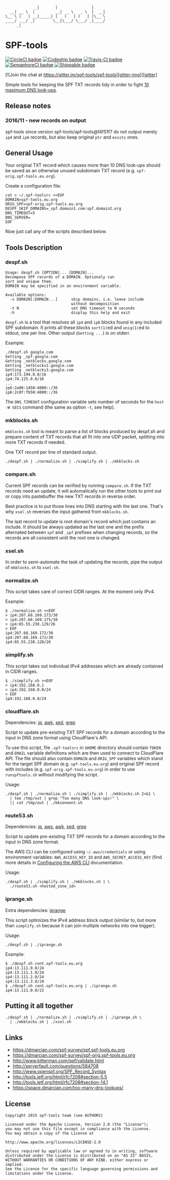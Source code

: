                  _|       |               |      
      __| __ \  |         __|  _ \   _ \  |  __| 
    \__ \ |   | __|_____| |   (   | (   | |\__ \ 
    ____/ .__/ _|        \__|\___/ \___/ _|____/ 
         _|


# SPF-tools

[![CircleCI badge][circle-img]][circle]
[![Codeship badge][codeship-img]][codeship]
[![Travis-CI badge][travis-img]][travis]
[![SemaphoreCI badge][semaphore-img]][semaphore]
[![Shippable badge][shippable-img]][shippable]

[![Join the chat at https://gitter.im/spf-tools/spf-tools][gitter-img]][gitter]

Simple tools for keeping the SPF TXT records tidy in order to fight
[10 maximum DNS look-ups](http://serverfault.com/questions/584708).

## Release notes

### 2016/11 - new records on output

spf-tools since version spf-tools/spf-tools@f4f51f7 do not
output merely `ip4` and `ip6` records, but also keep original `ptr`
and `exists` ones.


## General Usage

Your original TXT record which causes more than 10 DNS look-ups
should be saved as an otherwise unused subdomain TXT record
(e.g. `spf-orig.spf-tools.eu.org`).

Create a configuration file:

    cat > ~/.spf-toolsrc <<EOF
    DOMAIN=spf-tools.eu.org
    ORIG_SPF=spf-orig.spf-tools.eu.org
    DESPF_SKIP_DOMAINS=_spf.domain1.com:spf.domain2.org
    DNS_TIMEOUT=5
    DNS_SERVER=
    EOF

Now just call any of the scripts described below.


## Tools Description

### despf.sh

```
Usage: despf.sh [OPTION]... [DOMAIN]...
Decompose SPF records of a DOMAIN. Optionaly can
sort and unique them.
DOMAIN may be specified in an environment variable.

Available options:
  -s DOMAIN[:DOMAIN...]      skip domains, i.e. leave include
                             without decomposition
  -t N                       set DNS timeout to N seconds
  -h                         display this help and exit
```

`despf.sh` is a tool that resolves all `ip4` and `ip6` blocks
found in any included SPF subdomain. It prints all these blocks
`sort(1)`ed and `uniq(1)`ed to stdout, one per line.
Other output (`Getting ...`) is on stderr.

Example:

    ./despf.sh google.com
    Getting _spf.google.com
    Getting _netblocks.google.com
    Getting _netblocks2.google.com
    Getting _netblocks3.google.com
    ip4:173.194.0.0/16
    ip4:74.125.0.0/16
    ...
    ip6:2a00:1450:4000::/36
    ip6:2c0f:fb50:4000::/36

The `DNS_TIMEOUT` configuration variable sets number of seconds
for the `host -W SECS` command (the same as option `-t`, see
help).


### mkblocks.sh

`mkblocks.sh` tool is meant to parse a list of blocks produced by
despf.sh and prepare content of TXT records that all fit into one
UDP packet, splitting into more TXT records if needed.

One TXT record per line of standard output.

    ./despf.sh | ./normalize.sh | ./simplify.sh | ./mkblocks.sh


### compare.sh

Current SPF records can be verified by running `compare.sh`.
If the TXT records need an update, it will automatically run
the other tools to print out or copy into pastebuffer the
new TXT records in reverse order.

Best practice is to put those lines into DNS starting with the
last one. That's why `xsel.sh` reverses the input gathered from
`mkblocks.sh`.

The last record to update is root domain's record which just
contains an include. It should be always updated as the last one
and the prefix alternated between `spf` and `_spf` prefixes when
changing records, so the records are all consistent until the
root one is changed.


### xsel.sh

In order to semi-automate the task of updating the records,
pipe the output of `mkblocks.sh` to `xsel.sh`.


### normalize.sh

This script takes care of correct CIDR ranges. At the moment
only IPv4.

Example:

    $ ./normalize.sh <<EOF
    > ip4:207.68.169.173/30
    > ip4:207.68.169.175/30
    > ip4:65.55.238.129/26
    > EOF
    ip4:207.68.169.172/30
    ip4:207.68.169.172/30
    ip4:65.55.238.128/26


### simplify.sh

This script takes out individual IPv4 addresses which are already
contained in CIDR ranges.

    $ ./simplify.sh <<EOF
    > ip4:192.168.0.1
    > ip4:192.168.0.0/24
    > EOF
    ip4:192.168.0.0/24


### cloudflare.sh

Dependencies: [jq](https://stedolan.github.io/jq/),
[awk](https://www.gnu.org/software/gawk/),
[sed](https://www.gnu.org/software/sed/),
[grep](https://www.gnu.org/software/grep/)

Script to update pre-existing TXT SPF records for a domain according
to the input in DNS zone format using CloudFlare's API.

To use this script, file `.spf-toolsrc` in `$HOME` directory should
contain `TOKEN` and `EMAIL` variable definitions which are then used
to connect to CloudFlare API. The file should also contain `DOMAIN`
and `ORIG_SPF` variables which stand for the target SPF domain
(e.g. `spf-tools.eu.org`) and original SPF record with includes
(e.g. `spf-orig.spf-tools.eu.org`) in order to use `runspftools.sh`
without modifying the script.

Usage:

    ./despf.sh | ./normalize.sh | ./simplify.sh | ./mkblocks.sh 2>&1 \
      | tee /tmp/out | grep "Too many DNS look-ups!" \
      || cat /tmp/out | ./mkzoneent.sh


### route53.sh

Dependencies: [jq](https://stedolan.github.io/jq/),
[aws](https://aws.amazon.com/cli/),
[awk](https://www.gnu.org/software/gawk/),
[sed](https://www.gnu.org/software/sed/),
[grep](https://www.gnu.org/software/grep/)

Script to update pre-existing TXT SPF records for a domain according
to the input in DNS zone format.

The AWS CLI can be configured using `~/.aws/credentials` or using
environment variables: `AWS_ACCESS_KEY_ID` and `AWS_SECRET_ACCESS_KEY`
(find more details in [Configuring the AWS CLI](http://docs.aws.amazon.com/cli/latest/userguide/cli-chap-getting-started.html#cli-environment)
documentation.


Usage:

    ./despf.sh | ./simplify.sh | ./mkblocks.sh | \
      ./route53.sh <hosted_zone_id>


### iprange.sh

Extra dependencies: [iprange](https://github.com/firehol/iprange)

This script optimizes the IPv4 address block output (similar to, but
more than `simplify.sh` because it can join multiple networks into
one bigger).

Usage:

    ./despf.sh | ./iprange.sh

Example:

    $ ./despf.sh cont.spf-tools.eu.org
    ip4:13.111.0.0/24
    ip4:13.111.1.0/24
    ip4:13.111.2.0/24
    ip4:13.111.3.0/24
    $ ./despf.sh cont.spf-tools.eu.org | ./iprange.sh
    ip4:13.111.0.0/22

## Putting it all together

    ./despf.sh | ./normalize.sh | ./simplify.sh | ./iprange.sh \
      | ./mkblocks.sh | ./xsel.sh


## Links

 * https://dmarcian.com/spf-survey/spf.spf-tools.eu.org
 * https://dmarcian.com/spf-survey/spf-orig.spf-tools.eu.org
 * http://www.kitterman.com/spf/validate.html
 * http://serverfault.com/questions/584708
 * http://www.openspf.org/SPF_Record_Syntax
 * http://tools.ietf.org/html/rfc7208#section-5.5
 * http://tools.ietf.org/html/rfc7208#section-14.1
 * https://space.dmarcian.com/too-many-dns-lookups/


## License

    Copyright 2015 spf-tools team (see AUTHORS)

    Licensed under the Apache License, Version 2.0 (the "License");
    you may not use this file except in compliance with the License.
    You may obtain a copy of the License at

    http://www.apache.org/licenses/LICENSE-2.0

    Unless required by applicable law or agreed to in writing, software
    distributed under the License is distributed on an "AS IS" BASIS,
    WITHOUT WARRANTIES OR CONDITIONS OF ANY KIND, either express or implied.
    See the License for the specific language governing permissions and
    limitations under the License.


[circle-img]: https://circleci.com/gh/spf-tools/spf-tools/tree/master.png?circle-token=76b5be548795219cce8df5780def8eceaa134c35 "Test status"
[circle]: https://circleci.com/gh/spf-tools/spf-tools
[codeship-img]: https://app.codeship.com/projects/4b5902d0-9810-0136-69ce-0e10429ce0aa/status?branch=master
[codeship]: https://codeship.com/projects/305167
[travis-img]: https://travis-ci.org/spf-tools/spf-tools.svg?branch=master
[travis]: https://travis-ci.org/spf-tools/spf-tools
[semaphore-img]: https://semaphoreci.com/api/v1/spf-tools/spf-tools/branches/master/badge.svg
[semaphore]: https://semaphoreci.com/spf-tools/spf-tools
[gitter-img]: https://badges.gitter.im/Join%20Chat.svg
[gitter]: https://gitter.im/spf-tools/spf-tools
[shippable-img]: https://api.shippable.com/projects/5770eda33be4f4faa56ae58a/badge?branch=master
[shippable]: https://app.shippable.com/projects/5770eda33be4f4faa56ae58a/status/
